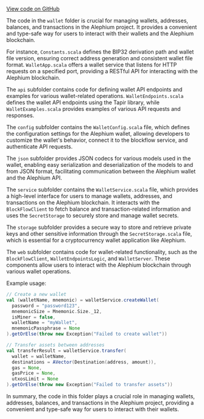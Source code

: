 [View code on GitHub](https://github.com/oxygenium/oxygenium/.autodoc/docs/json/wallet/src/main/scala)

The code in the `wallet` folder is crucial for managing wallets, addresses, balances, and transactions in the Alephium project. It provides a convenient and type-safe way for users to interact with their wallets and the Alephium blockchain.

For instance, `Constants.scala` defines the BIP32 derivation path and wallet file version, ensuring correct address generation and consistent wallet file format. `WalletApp.scala` offers a wallet service that listens for HTTP requests on a specified port, providing a RESTful API for interacting with the Alephium blockchain.

The `api` subfolder contains code for defining wallet API endpoints and examples for various wallet-related operations. `WalletEndpoints.scala` defines the wallet API endpoints using the Tapir library, while `WalletExamples.scala` provides examples of various API requests and responses.

The `config` subfolder contains the `WalletConfig.scala` file, which defines the configuration settings for the Alephium wallet, allowing developers to customize the wallet's behavior, connect it to the blockflow service, and authenticate API requests.

The `json` subfolder provides JSON codecs for various models used in the wallet, enabling easy serialization and deserialization of the models to and from JSON format, facilitating communication between the Alephium wallet and the Alephium API.

The `service` subfolder contains the `WalletService.scala` file, which provides a high-level interface for users to manage wallets, addresses, and transactions on the Alephium blockchain. It interacts with the `BlockFlowClient` to fetch balance and transaction-related information and uses the `SecretStorage` to securely store and manage wallet secrets.

The `storage` subfolder provides a secure way to store and retrieve private keys and other sensitive information through the `SecretStorage.scala` file, which is essential for a cryptocurrency wallet application like Alephium.

The `web` subfolder contains code for wallet-related functionality, such as the `BlockFlowClient`, `WalletEndpointsLogic`, and `WalletServer`. These components allow users to interact with the Alephium blockchain through various wallet operations.

Example usage:

```scala
// Create a new wallet
val (walletName, mnemonic) = walletService.createWallet(
  password = "password123",
  mnemonicSize = Mnemonic.Size._12,
  isMiner = false,
  walletName = "myWallet",
  mnemonicPassphrase = None
).getOrElse(throw new Exception("Failed to create wallet"))

// Transfer assets between addresses
val transferResult = walletService.transfer(
  wallet = walletName,
  destinations = AVector(Destination(address, amount)),
  gas = None,
  gasPrice = None,
  utxosLimit = None
).getOrElse(throw new Exception("Failed to transfer assets"))
```

In summary, the code in this folder plays a crucial role in managing wallets, addresses, balances, and transactions in the Alephium project, providing a convenient and type-safe way for users to interact with their wallets.

